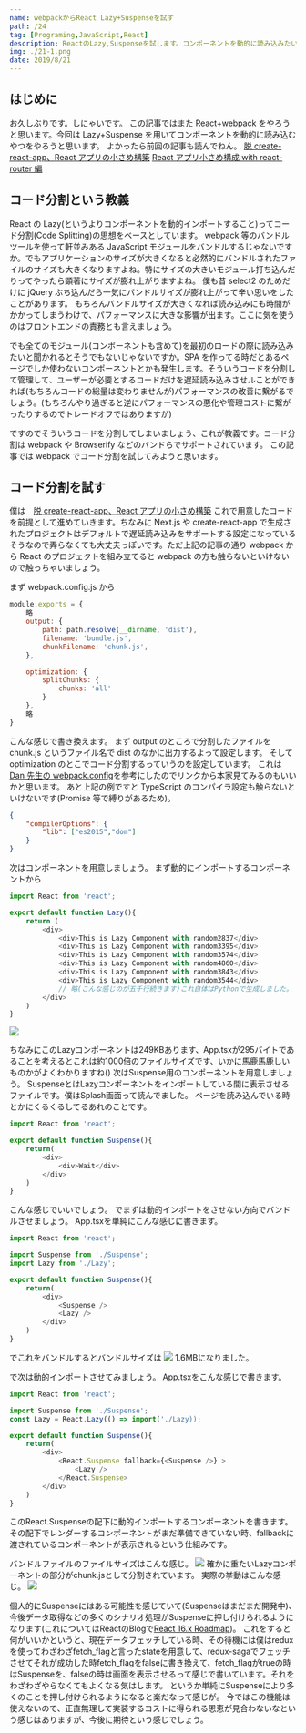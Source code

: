 ```yaml
---
name: webpackからReact Lazy+Suspenseを試す
path: /24
tag: [Programing,JavaScript,React]
description: ReactのLazy,Suspenseを試します。コンポーネントを動的に読み込みたいよね。
img: ./21-1.png
date: 2019/8/21
---
```


## はじめに

お久しぶりです。しにゃいです。
この記事ではまた React+webpack をやろうと思います。今回は Lazy+Suspense を用いてコンポーネントを動的に読み込むやつをやろうと思います。
よかったら前回の記事も読んでねん。
[脱 create-react-app、React アプリの小さめ構築](https://www.shinyaigeek.com/p/21)
[React アプリ小さめ構成 with react-router 編](https://www.shinyaigeek.com/p/22)

## コード分割という教義

React の Lazy(というよりコンポーネントを動的インポートすること)ってコード分割(Code Splitting)の思想をベースとしています。
webpack 等のバンドルツールを使って軒並みある JavaScript モジュールをバンドルするじゃないですか。でもアプリケーションのサイズが大きくなると必然的にバンドルされたファイルのサイズも大きくなりますよね。特にサイズの大きいモジュール打ち込んだりってやったら顕著にサイズが膨れ上がりますよね。
僕も昔 select2 のためだけに jQuery ぶち込んだら一気にバンドルサイズが膨れ上がって辛い思いをしたことがあります。
もちろんバンドルサイズが大きくなれば読み込みにも時間がかかってしまうわけで、パフォーマンスに大きな影響が出ます。ここに気を使うのはフロントエンドの責務とも言えましょう。

でも全てのモジュール(コンポーネントも含めて)を最初のロードの際に読み込みたいと聞かれるとそうでもないじゃないですか。SPA を作ってる時だとあるページでしか使わないコンポーネントとかも発生します。そういうコードを分割して管理して、ユーザーが必要とするコードだけを遅延読み込みさせルことができれば(もちろんコードの総量は変わりませんが)パフォーマンスの改善に繋がるでしょう。(もちろんやり過ぎると逆にパフォーマンスの悪化や管理コストに繋がったりするのでトレードオフではありますが)

ですのでそういうコードを分割してしまいましょう、これが教義です。コード分割は webpack や Browserify などのバンドらでサポートされています。
この記事では webpack でコード分割を試してみようと思います。

## コード分割を試す

僕は　[脱 create-react-app、React アプリの小さめ構築](https://www.shinyaigeek.com/p/21) これで用意したコードを前提として進めていきます。ちなみに Next.js や create-react-app で生成されたプロジェクトはデフォルトで遅延読み込みをサポートする設定になっているそうなので弄らなくても大丈夫っぽいです。ただ上記の記事の通り webpack から React のプロジェクトを組み立てると webpack の方も触らないといけないので触っちゃいましょう。

まず webpack.config.js から

```JavaScript
module.exports = {
    略
    output: {
        path: path.resolve(__dirname, 'dist'),
        filename: 'bundle.js',
        chunkFilename: 'chunk.js',
    },

    optimization: {
        splitChunks: {
            chunks: 'all'
        }
    },
    略
}
```

こんな感じで書き換えます。
まず output のところで分割したファイルを chunk.js というファイル名で dist のなかに出力するよって設定します。
そして optimization のとこでコード分割するっていうのを設定しています。
これは[Dan 先生の webpack.config](https://gist.github.com/gaearon/ca6e803f5c604d37468b0091d9959269)を参考にしたのでリンクから本家見てみるのもいいかと思います。
あと上記の例ですと TypeScript のコンパイラ設定も触らないといけないです(Promise 等で縛りがあるため)。

```JSON
{
    "compilerOptions": {
        "lib": ["es2015","dom"]
    }
}
```

次はコンポーネントを用意しましょう。
まず動的にインポートするコンポーネントから

```TypeScript
import React from 'react';

export default function Lazy(){
    return (
        <div>
            <div>This is Lazy Component with random2837</div>
            <div>This is Lazy Component with random3395</div>
            <div>This is Lazy Component with random3574</div>
            <div>This is Lazy Component with random4860</div>
            <div>This is Lazy Component with random3843</div>
            <div>This is Lazy Component with random3544</div>
            // 略(こんな感じのが五千行続きます)これ自体はPythonで生成しました。
        </div>
    )
}
```

<img src="/24-2.png" />

ちなみにこのLazyコンポーネントは249KBあります、App.tsxが295バイトであることを考えるとこれは約1000倍のファイルサイズです、いかに馬鹿馬鹿しいものかがよくわかりますね()
次はSuspense用のコンポーネントを用意しましょう。
SuspenseとはLazyコンポーネントをインポートしている間に表示させるファイルです。僕はSplash画面って読んでました。
ページを読み込んでいる時とかにくるくるしてるあれのことです。

```TypeScript
import React from 'react';

export default function Suspense(){
    return(
        <div>
            <div>Wait</div>
        </div>
    )
}
```

こんな感じでいいでしょう。
でまずは動的インポートをさせない方向でバンドルさせましょう。
App.tsxを単純にこんな感じに書きます。

```TypeScript
import React from 'react';

import Suspense from './Suspense';
import Lazy from './Lazy';

export default function Suspense(){
    return(
        <div>
            <Suspense />
            <Lazy />
        </div>
    )
}
```

でこれをバンドルするとバンドルサイズは
<img src="/24-3.png" />
1.6MBになりました。

で次は動的インポートさせてみましょう。
App.tsxをこんな感じで書きます。

```TypeScript
import React from 'react';

import Suspense from './Suspense';
const Lazy = React.Lazy(() => import('./Lazy));

export default function Suspense(){
    return(
        <div>
            <React.Suspense fallback={<Suspense />} >
                <Lazy />
            </React.Suspense>
        </div>
    )
}
```

このReact.Suspenseの配下に動的インポートするコンポーネントを書きます。
その配下でレンダーするコンポーネントがまだ準備できていない時、fallbackに渡されているコンポーネントが表示されるという仕組みです。

バンドルファイルのファイルサイズはこんな感じ。
<img src="/24-4.png" />
確かに重たいLazyコンポーネントの部分がchunk.jsとして分割されています。
実際の挙動はこんな感じ。
<img src="/24-5.gif" />

個人的にSuspenseにはある可能性を感じていて(Suspenseはまだまだ開発中)、今後データ取得などの多くのシナリオ処理がSuspenseに押し付けられるようになります(これについてはReactのBlogで[React 16.x Roadmap](https://ja.reactjs.org/blog/2018/11/27/react-16-roadmap.html))。
これをすると何がいいかというと、現在データフェッチしている時、その待機には僕はreduxを使ってわざわざfetch_flagと言ったstateを用意して、redux-sagaでフェッチさせてそれが成功した時fetch_flagをfalseに書き換えて、fetch_flagがtrueの時はSuspenseを、falseの時は画面を表示させるって感じで書いています。それをわざわざやらなくてもよくなる気はします。
というか単純にSuspenseにより多くのことを押し付けられるようになると楽だなって感じが。
今ではこの機能は使えないので、正直無理して実装するコストに得られる恩恵が見合わないなという感じはありますが、今後に期待という感じでしょう。
